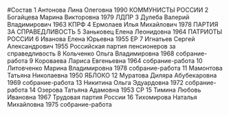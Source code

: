 #Состав
1 Антонова Лина Олеговна 1990 КОММУНИСТЫ РОССИИ
2 Богайцева Марина Викторовна 1979 ЛДПР
3 Дулеба Валерий Владимирович 1963 КПРФ
4 Ермолаев Илья Михайлович 1978 ПАРТИЯ ЗА СПРАВЕДЛИВОСТЬ
5 Заньковец Елена Леонидовна 1964 ПАТРИОТЫ РОССИИ
6 Иванова Елена Юрьевна 1955 ЕР
7 Игнатьев Сергей Александрович 1955 Российская партия пенсионеров за справедливость
8 Кольченко Ольга Владимировна 1968 собрание-работа
9 Короваева Лариса Евгеньевна 1964 собрание-работа
10 Литовченко Марина Владимировна 1978 собрание-работа
11 Мамонтова Татьяна Николаевна 1950 ЯБЛОКО
12 Муратова Диляра Абубекаровна 1969 собрание-работа
13 Никитина Ольга Эдуардовна 1972 собрание-работа
14 Озерова Татьяна Адамовна 1953 СР
15 Тимина Любовь Ивановна 1967 Трудовая партия России
16 Тихомирова Наталья Михайловна 1975 собрание-работа
